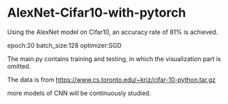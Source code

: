# AlexNet-Cifar10-with-pytorch

Using the AlexNet model on Cifar10, an accuracy rate of 81% is achieved.

epoch:20 batch_size:128 optimizer:SGD

The main.py contains training and testing, in which the visualization part is omitted.

The data is from https://www.cs.toronto.edu/~kriz/cifar-10-python.tar.gz

more models of CNN will be continuously studied.
